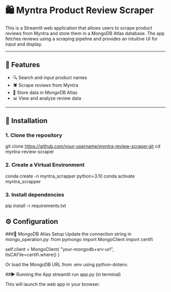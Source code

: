# 🛍️ Myntra Product Review Scraper

This is a Streamlit web application that allows users to scrape product reviews from Myntra and store them in a MongoDB Atlas database. The app fetches reviews using a scraping pipeline and provides an intuitive UI for input and display.

---

## 📌 Features

- 🔍 Search and input product names
- 🕷️ Scrape reviews from Myntra
- 💾 Store data in MongoDB Atlas
- 📊 View and analyze review data

---

## 🚀 Installation
### 1. Clone the repository

git clone https://github.com/your-username/myntra-review-scraper.git
cd myntra-review-scraper

### 2. Create a Virtual Environment

conda create -n myntra_scrapper python=3.10
conda activate myntra_scrapper

### 3. Install dependencies

pip install -r requirements.txt

## ⚙️ Configuration
###🔐 MongoDB Atlas Setup
Update the connection string in mongo_operation.py: 
from pymongo import MongoClient
import certifi

self.client = MongoClient(
    "your-mongodb+srv-url",
    tlsCAFile=certifi.where()
)

Or load the MongoDB URL from .env using python-dotenv.

##▶️ Running the App
streamlit run app.py
(in terminal)

This will launch the web app in your browser.




```bash




